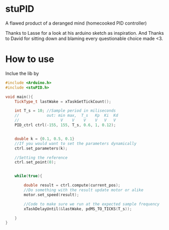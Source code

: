 # stuPID
A flawed product of a deranged mind (homecooked PID controller)

Thanks to Lasse for a look at his arduino sketch as inspiration.
And Thanks to David for sitting down and blaming every questionable choice made <3.


# How to use
Inclue the lib by

```cpp
#include <Arduino.h>
#include <stuPID.h>

void main(){
    TickType_t lastWake = xTaskGetTickCount();

    int T_s = 10; //Sample period in miliseconds
    //            out: min max,  T_s   Kp  Ki  Kd 
    //                  V    V    V    V   V   V
    PID_ctrl ctrl(-155, 155, T_s, 0.6, 1, 0.12);


    double k = {0.1, 0.5, 0.1}
    //If you would want to set the parameters dynamically
    ctrl.set_parameters(k);

    //Setting the reference
    ctrl.set_point(0);


    while(true){

        double result = ctrl.compute(current_pos);
        //Do something with the result update motor or alike
        motor.set_speed(result);

        //Code to make sure we run at the expected sample frequency
        xTaskDelayUntil(&lastWake, pdMS_TO_TICKS(T_s));

    }
}

```

